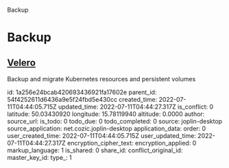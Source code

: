 Backup

# Backup

## [**Velero**](https://velero.io/)
Backup and migrate Kubernetes resources and persistent volumes

id: 1a256e24bcab420693436921fa17602e
parent_id: 54f4252611d6436a9e5f24fbd5e430cc
created_time: 2022-07-11T04:44:05.715Z
updated_time: 2022-07-11T04:44:27.317Z
is_conflict: 0
latitude: 50.03430920
longitude: 15.78119940
altitude: 0.0000
author: 
source_url: 
is_todo: 0
todo_due: 0
todo_completed: 0
source: joplin-desktop
source_application: net.cozic.joplin-desktop
application_data: 
order: 0
user_created_time: 2022-07-11T04:44:05.715Z
user_updated_time: 2022-07-11T04:44:27.317Z
encryption_cipher_text: 
encryption_applied: 0
markup_language: 1
is_shared: 0
share_id: 
conflict_original_id: 
master_key_id: 
type_: 1